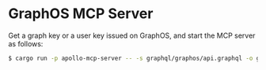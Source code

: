 # GraphOS MCP Server

Get a graph key or a user key issued on GraphOS, and start the MCP server as follows:

```sh
$ cargo run -p apollo-mcp-server -- -s graphql/graphos/api.graphql -o graphql/graphos/operations -e https://api.apollographql.com/api/graphql --http-address 127.0.0.1 --http-port 5000 --header "apollographql-client-name: mcp" --header "apollographql-client-version: 1.0" --header "X-API-KEY: <Your API Key>"
```
